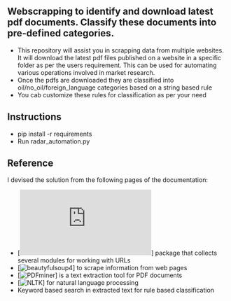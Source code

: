 ## Webscrapping to identify and download latest pdf documents. Classify these documents into pre-defined categories.

-   This repository will assist you in scrapping data from multiple websites. It will download the latest pdf files published on a website in a specific folder as per the users requirement. This can be used for automating various operations involved in market research.
-   Once the pdfs are downloaded they are classified into oil/no_oil/foreign_language categories based on a string based rule
-   You cab customize these rules for classification as per your need

## Instructions

-   pip install -r requirements
-   Run radar_automation.py

## Reference

I devised the solution from the following pages of the documentation:

-   [![Urllib](https://docs.python.org/3/library/urllib.html#:~:text=urllib%20is%20a%20package%20that%20collects%20several%20modules%20for%20working%20with%20URLs%3A&text=request%20for%20opening%20and%20reading,the%20exceptions%20raised%20by%20urllib.)] package that collects several modules for working with URLs
-   [![beautyfulsoup4](https://pypi.org/project/beautifulsoup4/)] to scrape information from web pages
-   [![PDFminer](https://pypi.org/project/pdfminer/)] is a text extraction tool for PDF documents
-   [![NLTK](https://pypi.org/project/nltk/)] for natural language processing
-   Keyword based search in extracted text for rule based classification